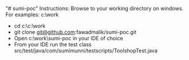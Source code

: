 "# sumi-poc" 
Instructions:
Browse to your working directory on windows. For examples: c:\work
- cd c:\c:\work
- git clone git@github.com:fawadmalik/sumi-poc.git
- Open c:\work\sumi-poc in your IDE of choice
- From your IDE run the test class src/test/java/com/sumimunni/testscripts/ToolshopTest.java
